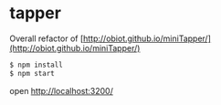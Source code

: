 # tapper

Overall refactor of [http://obiot.github.io/miniTapper/](http://obiot.github.io/miniTapper/)

```sh
$ npm install
$ npm start
```

open [http://localhost:3200/](http://localhost:3200/)
